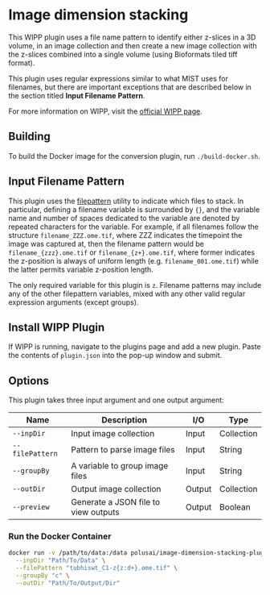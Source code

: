 # Image dimension stacking

This WIPP plugin uses a file name pattern to identify either z-slices in a 3D volume, in
an image collection and then create a new image collection with the z-slices
combined into a single volume (using Bioformats tiled tiff format).

This plugin uses regular expressions similar to what MIST uses for filenames,
but there are important exceptions that are described below in the section
titled **Input Filename Pattern**.

For more information on WIPP, visit the
[official WIPP page](https://isg.nist.gov/deepzoomweb/software/wipp).

## Building

To build the Docker image for the conversion plugin, run
`./build-docker.sh`.

## Input Filename Pattern

This plugin uses the
[filepattern](https://github.com/LabShare/polus-plugins/tree/master/utils/polus-filepattern-util)
utility to indicate which files to stack. In particular, defining a filename
variable is surrounded by `{}`, and the variable name and number of spaces
dedicated to the variable are denoted by repeated characters for the variable.
For example, if all filenames follow the structure `filename_ZZZ.ome.tif`, where
ZZZ indicates the timepoint the image was captured at, then the filename pattern
would be `filename_{zzz}.ome.tif` or `filename_{z+}.ome.tif`, where former
indicates the z-position is always of uniform length (e.g.
`filename_001.ome.tif`) while the latter permits variable z-position length.

The only required variable for this plugin is `z`. Filename patterns may include
any of the other filepattern variables, mixed with any other valid regular
expression arguments (except groups).


## Install WIPP Plugin

If WIPP is running, navigate to the plugins page and add a new plugin. Paste the
contents of `plugin.json` into the pop-up window and submit.

## Options

This plugin takes three input argument and one output argument:

| Name          | Description             | I/O    | Type   |
|---------------|-------------------------|--------|--------|
| `--inpDir`      | Input image collection  | Input  | Collection   |
| `--filePattern` | Pattern to parse image files           | Input  | String |
| `--groupBy` | A variable to group image files           | Input  | String |
| `--outDir`      | Output image collection | Output | Collection   |
| `--preview`        | Generate a JSON file to view outputs | Output | Boolean   |

### Run the Docker Container

```bash
docker run -v /path/to/data:/data polusai/image-dimension-stacking-plugin:0.1.0-dev \
  --inpDir "Path/To/Data" \
  --filePattern "tubhiswt_C1-z{z:d+}.ome.tif" \
  --groupBy "c" \
  --outDir "Path/To/Output/Dir"
```
